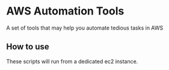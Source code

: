 # AWS Automation Tools

A set of tools that may help you automate tedious tasks in AWS

## How to use

These scripts will run from a dedicated ec2 instance.
